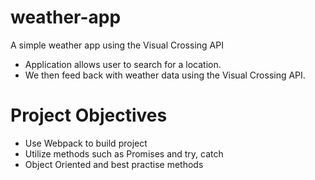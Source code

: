 # weather-app
A simple weather app using the Visual Crossing API

- Application allows user to search for a location.
- We then feed back with weather data using the Visual Crossing API.

# Project Objectives
- Use Webpack to build project
- Utilize methods such as Promises and try, catch
- Object Oriented and best practise methods